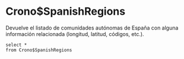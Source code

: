 ﻿---
SidebarGroup: "index-misc-views"
---

# Crono$SpanishRegions


Devuelve el listado de comunidades autónomas de España con alguna información relacionada (longitud, latitud, códigos, etc.).

```
select *
from Crono$SpanishRegions
```

